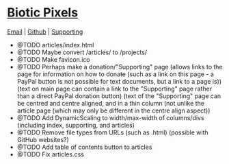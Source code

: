 <!-- Date: 26 September 2013 10:04:00 -->

# [Biotic Pixels](http://bioticpixels.com "bioticpixels.com")

[Email](mailto:bioticpixel@gmail.com "bioticpixel@gmail.com") | [Github](http://github.com/BioticPixels "github.com/BioticPixels") | [Supporting](http://bioticpixels.com/supporting.html "bioticpixels.com/supporting")

- @TODO articles/index.html
- @TODO Maybe convert /articles/ to /projects/
- @TODO Make favicon.ico
- @TODO Perhaps make a donation/"Supporting" page (allows links to the page for information on how to donate (such as a link on this page - a PayPal button is not possible for text documents, but a link to a page is)) (text on main page can contain a link to the "Supporting" page rather than a direct PayPal donation button) (text of the "Supporting" page can be centred and centre aligned, and in a thin column (not unlike the article page (which may only be different in the centre align aspect))
- @TODO Add DynamicScaling to width/max-width of columns/divs (including index, supporting, and articles)
- @TODO Remove file types from URLs (such as .html) (possible with GitHub websites?)
- @TODO Add table of contents button to articles
- @TODO Fix articles.css
